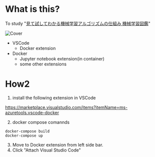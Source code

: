 # What is this?
To study "[見て試してわかる機械学習アルゴリズムの仕組み 機械学習図鑑](https://www.amazon.co.jp/gp/product/4798155659/ref=ppx_yo_dt_b_asin_title_o04_s01?ie=UTF8&psc=1
)"

![Cover](https://images-na.ssl-images-amazon.com/images/I/5142Bv+F3KL._SX394_BO1,204,203,200_.jpg)


- VSCode
    - Docker extension
- Docker
    - Jupyter notebook extension(in container)
    - some other extensions

# How2

1. install the following extension in VSCode

https://marketplace.visualstudio.com/items?itemName=ms-azuretools.vscode-docker

2. docker compose comannds

```
docker-compose build
docker-compose up
```
3. Move to Docker extension from left side bar.
4. Click "Attach Visual Studio Code"